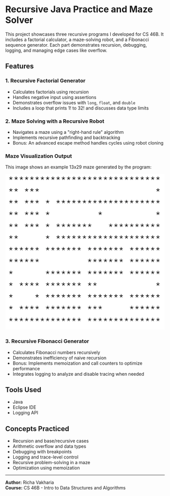 # Recursive Java Practice and Maze Solver

This project showcases three recursive programs I developed for CS 46B. It includes a factorial calculator, a maze-solving robot, and a Fibonacci sequence generator. Each part demonstrates recursion, debugging, logging, and managing edge cases like overflow.

## Features

### 1. Recursive Factorial Generator
- Calculates factorials using recursion
- Handles negative input using assertions
- Demonstrates overflow issues with `long`, `float`, and `double`
- Includes a loop that prints 1! to 32! and discusses data type limits

### 2. Maze Solving with a Recursive Robot
- Navigates a maze using a "right-hand rule" algorithm
- Implements recursive pathfinding and backtracking
- Bonus: An advanced escape method handles cycles using robot cloning

### Maze Visualization Output

This image shows an example 13x29 maze generated by the program:

<img src="maze-display.png" alt="Maze output" width="600"/>


### 3. Recursive Fibonacci Generator
- Calculates Fibonacci numbers recursively
- Demonstrates inefficiency of naive recursion
- Bonus: Implements memoization and call counters to optimize performance
- Integrates logging to analyze and disable tracing when needed

## Tools Used
- Java
- Eclipse IDE
- Logging API

## Concepts Practiced
- Recursion and base/recursive cases
- Arithmetic overflow and data types
- Debugging with breakpoints
- Logging and trace-level control
- Recursive problem-solving in a maze
- Optimization using memoization

---
**Author:** Richa Vakharia  
**Course:** CS 46B - Intro to Data Structures and Algorithms
